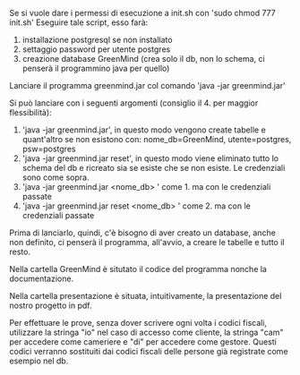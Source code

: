 Se si vuole dare i permessi di esecuzione a init.sh con 'sudo chmod 777 init.sh'
Eseguire tale script, esso farà:
1. installazione postgresql se non installato
2. settaggio password per utente postgres
3. creazione database GreenMind (crea solo il db, non lo schema, ci penserà il programmino java per quello)


Lanciare il programma greenmind.jar col comando 'java -jar greenmind.jar'

Si può lanciare con i seguenti argomenti (consiglio il 4. per maggior flessibilità):

1. 'java -jar greenmind.jar', in questo modo vengono create tabelle e quant'altro se non esistono con: nome_db=GreenMind, utente=postgres, psw=postgres
2. 'java -jar greenmind.jar reset', in questo modo viene eliminato tutto lo schema del db e ricreato sia se esiste che se non esiste. Le credenziali sono come sopra.
3. 'java -jar greenmind.jar <nome_db> <username> <psw>' come 1. ma con le credenziali passate
4. 'java -jar greenmind.jar reset <nome_db> <username> <psw>' come 2. ma con le credenziali passate

Prima di lanciarlo, quindi, c'è bisogno di aver creato un database, anche non definito, ci penserà il programma, all'avvio, a creare le tabelle e tutto il resto.

Nella cartella GreenMind è situtato il codice del programma nonche la documentazione.

Nella cartella presentazione è situata, intuitivamente, la presentazione del nostro progetto in pdf.

Per effettuare le prove, senza dover scrivere ogni volta i codici fiscali, utilizzare la stringa "io" nel caso di accesso come cliente, la stringa "cam" per accedere come cameriere e "di" per accedere come gestore. Questi codici verranno sostituiti dai codici fiscali delle persone già registrate come esempio nel db.

